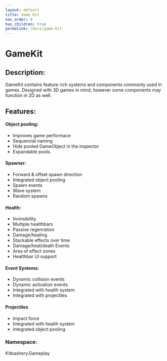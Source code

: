 ```yaml
---
layout: default
title: Game Kit
nav_order: 4
has_children: true
permalink: /docs/game-kit
---
```


# GameKit

## Description:
GameKit contains feature rich systems and components commonly used in games. Designed with 3D games in mind, however some components may function in 2D as well.

## Features:

#### Object pooling:
* Improves game performace
* Sequencial naming
* Hide pooled GameObject in the inspector
* Expandable pools.

#### Spawner:
* Forward & offset spawn direction
* Integrated object pooling
* Spawn events
* Wave system
* Random spawns

#### Health:
* Invinsibility
* Multiple healthbars
* Passive regenration
* Damage/healing
* Stackable effects over time
* Damage/heal/death Events
* Area of effect zones
* Healthbar UI support

#### Event Systems:
* Dynamic collision events
* Dynamic activation events
* Integrated with health system
* Integrated with projectiles

#### Projectiles
* Impact force
* Integrated with health system
* Integrated object pooling

### Namespace:
Kitbashery.Gameplay
